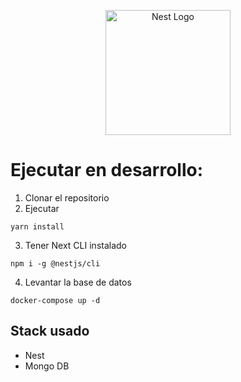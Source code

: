 <p align="center">
  <a href="http://nestjs.com/" target="blank"><img src="https://nestjs.com/img/logo-small.svg" width="200" alt="Nest Logo" /></a>
</p>

# Ejecutar en desarrollo:

1. Clonar el repositorio
2. Ejecutar
```
yarn install
```
3. Tener Next CLI instalado
```
npm i -g @nestjs/cli
```

4. Levantar la base de datos
```
docker-compose up -d
```


## Stack usado
* Nest
* Mongo DB